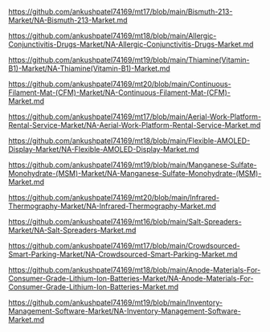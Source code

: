 <p><a href="https://github.com/ankushpatel74169/mt17/blob/main/Bismuth-213-Market/NA-Bismuth-213-Market.md">https://github.com/ankushpatel74169/mt17/blob/main/Bismuth-213-Market/NA-Bismuth-213-Market.md</a></p><p><a href="https://github.com/ankushpatel74169/mt18/blob/main/Allergic-Conjunctivitis-Drugs-Market/NA-Allergic-Conjunctivitis-Drugs-Market.md">https://github.com/ankushpatel74169/mt18/blob/main/Allergic-Conjunctivitis-Drugs-Market/NA-Allergic-Conjunctivitis-Drugs-Market.md</a></p><p><a href="https://github.com/ankushpatel74169/mt19/blob/main/Thiamine(Vitamin-B1)-Market/NA-Thiamine(Vitamin-B1)-Market.md">https://github.com/ankushpatel74169/mt19/blob/main/Thiamine(Vitamin-B1)-Market/NA-Thiamine(Vitamin-B1)-Market.md</a></p><p><a href="https://github.com/ankushpatel74169/mt20/blob/main/Continuous-Filament-Mat-(CFM)-Market/NA-Continuous-Filament-Mat-(CFM)-Market.md">https://github.com/ankushpatel74169/mt20/blob/main/Continuous-Filament-Mat-(CFM)-Market/NA-Continuous-Filament-Mat-(CFM)-Market.md</a></p><p><a href="https://github.com/ankushpatel74169/mt17/blob/main/Aerial-Work-Platform-Rental-Service-Market/NA-Aerial-Work-Platform-Rental-Service-Market.md">https://github.com/ankushpatel74169/mt17/blob/main/Aerial-Work-Platform-Rental-Service-Market/NA-Aerial-Work-Platform-Rental-Service-Market.md</a></p><p><a href="https://github.com/ankushpatel74169/mt18/blob/main/Flexible-AMOLED-Display-Market/NA-Flexible-AMOLED-Display-Market.md">https://github.com/ankushpatel74169/mt18/blob/main/Flexible-AMOLED-Display-Market/NA-Flexible-AMOLED-Display-Market.md</a></p><p><a href="https://github.com/ankushpatel74169/mt19/blob/main/Manganese-Sulfate-Monohydrate-(MSM)-Market/NA-Manganese-Sulfate-Monohydrate-(MSM)-Market.md">https://github.com/ankushpatel74169/mt19/blob/main/Manganese-Sulfate-Monohydrate-(MSM)-Market/NA-Manganese-Sulfate-Monohydrate-(MSM)-Market.md</a></p><p><a href="https://github.com/ankushpatel74169/mt20/blob/main/Infrared-Thermography-Market/NA-Infrared-Thermography-Market.md">https://github.com/ankushpatel74169/mt20/blob/main/Infrared-Thermography-Market/NA-Infrared-Thermography-Market.md</a></p><p><a href="https://github.com/ankushpatel74169/mt16/blob/main/Salt-Spreaders-Market/NA-Salt-Spreaders-Market.md">https://github.com/ankushpatel74169/mt16/blob/main/Salt-Spreaders-Market/NA-Salt-Spreaders-Market.md</a></p><p><a href="https://github.com/ankushpatel74169/mt17/blob/main/Crowdsourced-Smart-Parking-Market/NA-Crowdsourced-Smart-Parking-Market.md">https://github.com/ankushpatel74169/mt17/blob/main/Crowdsourced-Smart-Parking-Market/NA-Crowdsourced-Smart-Parking-Market.md</a></p><p><a href="https://github.com/ankushpatel74169/mt18/blob/main/Anode-Materials-For-Consumer-Grade-Lithium-Ion-Batteries-Market/NA-Anode-Materials-For-Consumer-Grade-Lithium-Ion-Batteries-Market.md">https://github.com/ankushpatel74169/mt18/blob/main/Anode-Materials-For-Consumer-Grade-Lithium-Ion-Batteries-Market/NA-Anode-Materials-For-Consumer-Grade-Lithium-Ion-Batteries-Market.md</a></p><p><a href="https://github.com/ankushpatel74169/mt19/blob/main/Inventory-Management-Software-Market/NA-Inventory-Management-Software-Market.md">https://github.com/ankushpatel74169/mt19/blob/main/Inventory-Management-Software-Market/NA-Inventory-Management-Software-Market.md</a></p>
